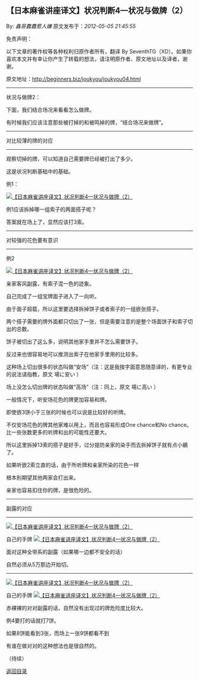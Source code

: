 ## 【日本麻雀讲座译文】状况判断4—状况与做牌（2）

By: *鑫哥蠢蠢惹人嫌* 原文发布于：*2012-05-05 21:45:55*

免责声明：

以下文章的著作权等各种权利归原作者所有，翻译 By
SeventhTG（XD）。如果你喜欢本文并有幸让你产生了转载的想法，请注明原作者、原文地址以及译者，谢谢。

原文地址：http://beginners.biz/joukyou/joukyou04.html

------------------------------------------------------------------------------------

状况与做牌2：

下面，我们结合场况来看看怎么做牌。

有时候我们应该注意那些被打掉的和被鸣掉的牌，“结合场况来做牌”。

------------------------------------------------------------------------------------

对比较薄的牌的对应

------------------------------------------------------------------------------------

观察切掉的牌，可以知道自己需要牌已经被打出了多少。

这是状况判断基础中的基础。

例1：

[![【日本麻雀讲座译文】状况判断4&mdash;状况与做牌（2）](http://s12.sinaimg.cn/middle/7f78b76fgbf4a50425f5b&amp;690)](http://photo.blog.sina.com.cn/showpic.html#blogid=7f78b76f01014m3m&url=http://s12.sinaimg.cn/orignal/7f78b76fgbf4a50425f5b)

例1应该拆掉哪一组索子的两面搭子呢？

答案就在场上了，显然应该打3索。

------------------------------------------------------------------------------------

对较强的花色要有意识

------------------------------------------------------------------------------------

例2

[![【日本麻雀讲座译文】状况判断4&mdash;状况与做牌（2）](http://s16.sinaimg.cn/middle/7f78b76fgbf4a5e9baeef&amp;690)](http://photo.blog.sina.com.cn/showpic.html#blogid=7f78b76f01014m3m&url=http://s16.sinaimg.cn/orignal/7f78b76fgbf4a5e9baeef)

亲家客风副露，有索子混一色的迹象。

自己完成了一组宝牌面子进入了一向听。

由于面子超载，所以这里要选择拆掉饼子或者索子的一组嵌张搭子。

两个搭子需要的牌外面都只切出了一张，但是需要注意的是整个场面饼子和索子切出的总数。

饼子被切出了这么多，说明其他家手里并不怎么需要饼子。

反过来也很容易地可以推测出索子在他家手里用的比较多。

这种场上切出很多的状态叫做“安场”（注：这是我按字面意思随意译的，有更专业的说法请指教，原文 
場に安い ）

场上没怎么切出牌的状态叫做“高场”（注：同上，原文 
場に高い ）

一般情况下，听安场花色的牌更加容易和牌。

即使嵌3饼小于三张的时候也可以说是比较好的听牌。

不仅安场花色的牌其他家难以用上，而且也容易形成One
chance和No chance。比一些张数更多的听牌和出的可能性还要大。

所以这里拆掉13索的搭子是好手，过分提防亲家的染手而去拆掉饼子就有点小鶸了。

如果听嵌2索立直的话，由于所听牌和亲家所染的花色一样

根本别期望其他两家会打出来。

亲家也容易扣住你的牌，是很危险的。

------------------------------------------------------------------------------------

副露的对应

------------------------------------------------------------------------------------

[![【日本麻雀讲座译文】状况判断4&mdash;状况与做牌（2）](http://s10.sinaimg.cn/middle/7f78b76fgbf4ab8a4d659&amp;690)](http://photo.blog.sina.com.cn/showpic.html#blogid=7f78b76f01014m3m&url=http://s10.sinaimg.cn/orignal/7f78b76fgbf4ab8a4d659)

自己的手牌 [![【日本麻雀讲座译文】状况判断4&mdash;状况与做牌（2）](http://s2.sinaimg.cn/middle/7f78b76fgbf4ab99d0c91&amp;690)](http://photo.blog.sina.com.cn/showpic.html#blogid=7f78b76f01014m3m&url=http://s2.sinaimg.cn/orignal/7f78b76fgbf4ab99d0c91)

面对这种全带系的副露（如果哪一边都不安全的话）

自然必须从5万那边开始切。

------------------------------------------------------------------------------------

[![【日本麻雀讲座译文】状况判断4&mdash;状况与做牌（2）](http://s14.sinaimg.cn/middle/7f78b76fgbf4ac4a48cfd&amp;690)](http://photo.blog.sina.com.cn/showpic.html#blogid=7f78b76f01014m3m&url=http://s14.sinaimg.cn/orignal/7f78b76fgbf4ac4a48cfd)

自己的手牌 [![【日本麻雀讲座译文】状况判断4&mdash;状况与做牌（2）](http://s16.sinaimg.cn/middle/7f78b76fgbf4ac5d5af4f&amp;690)](http://photo.blog.sina.com.cn/showpic.html#blogid=7f78b76f01014m3m&url=http://s16.sinaimg.cn/orignal/7f78b76fgbf4ac5d5af4f)

赤裸裸的对对副露的话，自然没有出现过的牌危险度比较大。

例4要打的话就打7饼。

如果8饼能看到3张，而场上一张9饼都看不到

有谁在做对对的这种想法也是很自然的。

（待续）

[返回目录](index.html)
